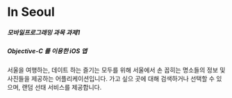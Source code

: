 # In Seoul
##### 모바일프로그래밍 과목 과제1
##### Objective-C 를 이용한 iOS 앱

서울을 여행하는, 데이트 하는 즐기는 모두를 위해
서울에서 손 꼽히는 명소들의 정보 및 사진들을 제공하는 어플리케이션입니다.
가고 싶으 곳에 대해 검색하거나 선택할 수 있으며, 랜덤 선태 서비스를 제공합니다.
